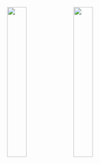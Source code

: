 
<img src="https://github.com/erayinal/InstagramCloneSPM/assets/114001362/78be2c1b-9a1e-420e-8671-1ea9979decda" width=30% height=30%>
<img src="https://github.com/erayinal/InstagramCloneSPM/assets/114001362/6bbfa41d-3a0a-491e-8ade-b4806ff38c93" width=30% height=30%>

